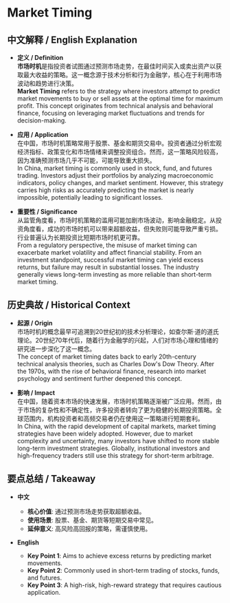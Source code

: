 # Market Timing

## 中文解释 / English Explanation

* **定义 / Definition**  
  **市场时机**是指投资者试图通过预测市场走势，在最佳时间买入或卖出资产以获取最大收益的策略。这一概念源于技术分析和行为金融学，核心在于利用市场波动和趋势进行决策。  
  **Market Timing** refers to the strategy where investors attempt to predict market movements to buy or sell assets at the optimal time for maximum profit. This concept originates from technical analysis and behavioral finance, focusing on leveraging market fluctuations and trends for decision-making.

* **应用 / Application**  
  在中国，市场时机策略常用于股票、基金和期货交易中。投资者通过分析宏观经济指标、政策变化和市场情绪来调整投资组合。然而，这一策略风险较高，因为准确预测市场几乎不可能，可能导致重大损失。  
  In China, market timing is commonly used in stock, fund, and futures trading. Investors adjust their portfolios by analyzing macroeconomic indicators, policy changes, and market sentiment. However, this strategy carries high risks as accurately predicting the market is nearly impossible, potentially leading to significant losses.

* **重要性 / Significance**  
  从监管角度看，市场时机策略的滥用可能加剧市场波动，影响金融稳定。从投资角度看，成功的市场时机可以带来超额收益，但失败则可能导致严重亏损。行业普遍认为长期投资比短期市场时机更可靠。  
  From a regulatory perspective, the misuse of market timing can exacerbate market volatility and affect financial stability. From an investment standpoint, successful market timing can yield excess returns, but failure may result in substantial losses. The industry generally views long-term investing as more reliable than short-term market timing.

## 历史典故 / Historical Context

* **起源 / Origin**  
  市场时机的概念最早可追溯到20世纪初的技术分析理论，如查尔斯·道的道氏理论。20世纪70年代后，随着行为金融学的兴起，人们对市场心理和情绪的研究进一步深化了这一概念。  
  The concept of market timing dates back to early 20th-century technical analysis theories, such as Charles Dow's Dow Theory. After the 1970s, with the rise of behavioral finance, research into market psychology and sentiment further deepened this concept.

* **影响 / Impact**  
  在中国，随着资本市场的快速发展，市场时机策略逐渐被广泛应用。然而，由于市场的复杂性和不确定性，许多投资者转向了更为稳健的长期投资策略。全球范围内，机构投资者和高频交易者仍在使用这一策略进行短期套利。  
  In China, with the rapid development of capital markets, market timing strategies have been widely adopted. However, due to market complexity and uncertainty, many investors have shifted to more stable long-term investment strategies. Globally, institutional investors and high-frequency traders still use this strategy for short-term arbitrage.

## 要点总结 / Takeaway

* **中文**  
  - **核心价值**: 通过预测市场走势获取超额收益。  
  - **使用场景**: 股票、基金、期货等短期交易中常见。  
  - **延伸意义**: 高风险高回报的策略，需谨慎使用。

* **English**  
  - **Key Point 1**: Aims to achieve excess returns by predicting market movements.  
  - **Key Point 2**: Commonly used in short-term trading of stocks, funds, and futures.  
  - **Key Point 3**: A high-risk, high-reward strategy that requires cautious application.